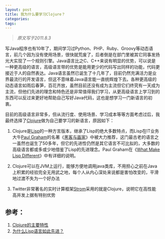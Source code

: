 ```yaml
---
layout: post
title: 我为什么要学习Clojure？
categories:
tags:
---
```


> *原文写于2011.8.3*

写Java程序也有10年了，期间学习过Python、PHP、Ruby、Groovy等动态语言，前几个因为没有使用场景，很快就荒废了，后者倒是在部门里被其它同事发扬光大实现了一个规则引擎。Java语言比之C、C++来说有明显的优势，可以说是一种更高级的语言，高级语言带的优势是能用更少的代码写出同样的功能，代码更接近于人的自然表达。Java语言虽然已诞生了十几年了，目前仍然充满活力是业界最流行的开发语言，但这不意味着Java语言能一直统辉煌下去。各种更高级的动态语言如雨后春笋，百花齐放，虽然目前还没有成为主流但它们终究有一天成为主流，但他们先进的理念和特色还是非常值得我们学习，从更高级语言上学习到的东西可以反过来更好地帮助自己写好Java代码，这也是想学习一门新语言的初衷。 

目前的高级语言非常多，但从流行度、使用场景、学习成本等等方面考虑过后，我最终选择了<a href="http://clojure.org/" target="_blank">Clojure</a>做为自己要学习的新语言，原因如下：

1.  Clojure是<a href="http://en.wikipedia.org/wiki/Lisp_(programming_language)" target="_blank">Lisp</a>的一种方言版本，继承了Lisp的绝大多数特点，而Lisp在IT业务大牛<a href="http://paulgraham.com/" target="_blank">Paul Graham</a>的名著《<a href="http://book.douban.com/subject/6021440/" target="_blank">黑客与画家</a>》中被大力推荐，这门最古老的语言之一虽然也诞生了50多年，但它的先进性仍然是其它语言不可比拟的，大多数的高级语言都或多或少地借鉴了Lisp的先进理念。Paul Graham在《<a href="http://paulgraham.com/diff.html" target="_blank">What Make Lisp Different</a>》中有详细的说明。 

2.  Clojure可以在JVM上运行，能够方便地调用java类库，不用担心之前在Java上积累的经验完全无用武之地，每个人从内心深处来说都是害怕改变的，平滑地过渡不失为一个好办法 

3.  Twitter非常著名的实时计算框架<a href="http://storm-project.net/" target="_blank">Strom</a>采用的就是Clojure，说明它在高性能高并发上据有特别优势 

## 参考：
1. <a href="http://clojure.org/features" target="_blank">Clojure的主要特性</a> 
2. <a href="http://www.ruanyifeng.com/blog/2010/10/why_lisp_is_superior.html" target="_blank">为什么Lisp语言如此先进？</a>
